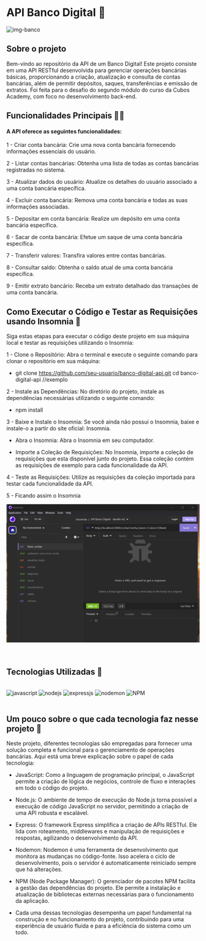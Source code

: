 # API Banco Digital 💸

![img-banco](https://github.com/GleicyS/api-banco-digital/assets/69402359/e9672ad2-84d8-4687-b74f-a56a6535543c)
<br/>

## Sobre o projeto

Bem-vindo ao repositório da API de um Banco Digital! Este projeto consiste em uma API RESTful desenvolvida para gerenciar operações bancárias básicas, proporcionando a criação, atualização e consulta de contas bancárias, além de permitir depósitos, saques, transferências e emissão de extratos.
Foi feita para o desafio do segundo módulo do curso da Cubos Academy, com foco no desenvolvimento back-end.
<br/>



## Funcionalidades Principais ✍🏻
#### A API oferece as seguintes funcionalidades:


1 - Criar conta bancária: Crie uma nova conta bancária fornecendo informações essenciais do usuário.

2 - Listar contas bancárias: Obtenha uma lista de todas as contas bancárias registradas no sistema.

3 - Atualizar dados do usuário: Atualize os detalhes do usuário associado a uma conta bancária específica.

4 - Excluir conta bancária: Remova uma conta bancária e todas as suas informações associadas.

5 - Depositar em conta bancária: Realize um depósito em uma conta bancária específica.

6 - Sacar de conta bancária: Efetue um saque de uma conta bancária específica.

7 - Transferir valores: Transfira valores entre contas bancárias.

8 - Consultar saldo: Obtenha o saldo atual de uma conta bancária específica.

9 - Emitir extrato bancário: Receba um extrato detalhado das transações de uma conta bancária.
<br/>


## Como Executar o Código e Testar as Requisições usando Insomnia 🔄
Siga estas etapas para executar o código deste projeto em sua máquina local e testar as requisições utilizando o Insomnia:

1 - Clone o Repositório: Abra o terminal e execute o seguinte comando para clonar o repositório em sua máquina:

-  git clone https://github.com/seu-usuario/banco-digital-api.git
cd banco-digital-api  //exemplo

2 - Instale as Dependências: No diretório do projeto, instale as dependências necessárias utilizando o seguinte comando:

-  npm install  

3 - Baixe e Instale o Insomnia: Se você ainda não possui o Insomnia, baixe e instale-o a partir do site oficial: Insomnia.

- Abra o Insomnia: Abra o Insomnia em seu computador.

- Importe a Coleção de Requisições: No Insomnia, importe a coleção de requisições que esta disponível junto do projeto. Essa coleção contém as requisições de exemplo para cada funcionalidade da API.

4 - Teste as Requisições: Utilize as requisições da coleção importada para testar cada funcionalidade da API. 

5 - Ficando assim o Insomnia

![](./src/dados/insomnia-print.png)

<br/>

## Tecnologias Utilizadas 🤔

<div style= "display:inline-block"><br/>
  <img alt="javascript" src="https://img.shields.io/badge/JavaScript-F7DF1E?style=for-the-badge&logo=javascript&logoColor=black"/>
   <img  alt="nodejs" src="https://img.shields.io/badge/Node.js-43853D?style=for-the-badge&logo=node.js&logoColor=white"/>
   <img  alt="expressjs" src="https://img.shields.io/badge/Express.js-404D59?style=for-the-badge"/>
   <img  alt="nodemon" src="https://img.shields.io/badge/Nodemon-404D59?style=for-the-badge"/>
   <img  alt="NPM" src="https://img.shields.io/badge/NPM-404D59?style=for-the-badge"/>
</div>

<br/>
<br/>


## Um pouco sobre o que cada tecnologia faz nesse projeto 👀
Neste projeto, diferentes tecnologias são empregadas para fornecer uma solução completa e funcional para o gerenciamento de operações bancárias. Aqui está uma breve explicação sobre o papel de cada tecnologia:

- JavaScript: Como a linguagem de programação principal, o JavaScript permite a criação de lógica de negócios, controle de fluxo e interações em todo o código do projeto.

- Node.js: O ambiente de tempo de execução do Node.js torna possível a execução de código JavaScript no servidor, permitindo a criação de uma API robusta e escalável.

- Express: O framework Express simplifica a criação de APIs RESTful. Ele lida com roteamento, middlewares e manipulação de requisições e respostas, agilizando o desenvolvimento da API.

- Nodemon: Nodemon é uma ferramenta de desenvolvimento que monitora as mudanças no código-fonte. Isso acelera o ciclo de desenvolvimento, pois o servidor é automaticamente reiniciado sempre que há alterações.

- NPM (Node Package Manager): O gerenciador de pacotes NPM facilita a gestão das dependências do projeto. Ele permite a instalação e atualização de bibliotecas externas necessárias para o funcionamento da aplicação.

- Cada uma dessas tecnologias desempenha um papel fundamental na construção e no funcionamento do projeto, contribuindo para uma experiência de usuário fluida e para a eficiência do sistema como um todo.

